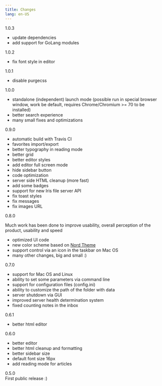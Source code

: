 ```yaml
---
title: Changes
lang: en-US
---
```


<span class="badge bg-primary">1.0.3</span>  

* update dependencies
* add support for GoLang modules

<span class="badge bg-info">1.0.2</span>  

* fix font style in editor

<span class="badge bg-info">1.0.1</span>  

* disable purgecss

<span class="badge bg-info">1.0.0</span>  

* standalone (independent) launch mode (possible run in special browser window, work be default, requires Chrome/Chromium >= 70 to be installed)
* better search experience
* many small fixes and optimizations

<span class="badge bg-info">0.9.0</span>  

* automatic build with Travis CI
* favorites import/export
* better typography in reading mode
* better grid
* better editor styles
* add editor full screen mode
* hide sidebar button
* code optimization
* server side HTML cleanup (more fast)
* add some badges
* support for new Iris file server API
* fix toast styles
* fix messages
* fix images URL

<span class="badge bg-info">0.8.0</span>  

Much work has been done to improve usability, overall perception of the product, usability and speed

* optimized UI code
* new color scheme based on [Nord Theme](https://www.nordtheme.com/)
* support control via an icon in the taskbar on Mac OS
* many other changes, big and small :)

<span class="badge bg-info">0.7.0</span>  
* support for Mac OS and Linux 
* ability to set some parameters via command line
* support for configuration files (config.ini)
* ability to customize the path of the folder with data
* server shutdown via GUI
* improved server health determination system
* fixed counting notes in the inbox

<span class="badge bg-info">0.6.1</span>  
* better html editor

<span class="badge bg-info">0.6.0</span>  
* better editor
* better html cleanup and formatting
* better sidebar size
* default font size 16px
* add reading mode for articles

<span class="badge bg-info">0.5.0</span>  
First public release :)
